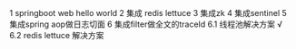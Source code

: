 1 springboot web hello world
2 集成 redis  lettuce
3 集成zk
4 集成sentinel
5 集成spring aop做日志切面
6 集成filter做全文的traceId
6.1 线程池解决方案 √
6.2 redis lettuce 解决方案 

